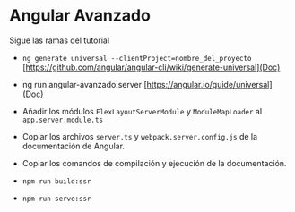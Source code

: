 # Angular Avanzado

Sigue las ramas del tutorial

- `ng generate universal --clientProject=nombre_del_proyecto` [https://github.com/angular/angular-cli/wiki/generate-universal](Doc)

- ng run angular-avanzado:server [https://angular.io/guide/universal](Doc)

- Añadir los módulos `FlexLayoutServerModule` y `ModuleMapLoader` al `app.server.module.ts`

- Copiar los archivos `server.ts` y `webpack.server.config.js` de la documentación de Angular.

- Copiar los comandos de compilación y ejecución de la documentación.

- `npm run build:ssr`

- `npm run serve:ssr`
